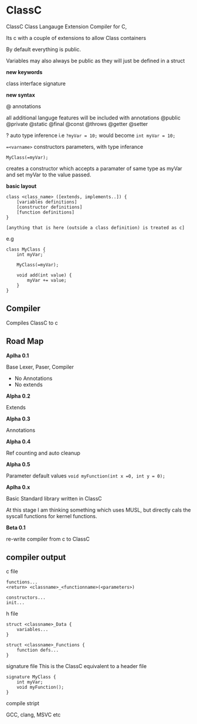 # ClassC
ClassC Class Langauge Extension Compiler for C, 

Its c with a couple of extensions to allow Class containers

By default everything is public.

Variables may also always be public as they will just be defined in a struct

**new keywords**

class
interface
signature

**new syntax**

@ annotations

all additional languge features will be included with annotations
@public
@private
@static
@final
@const
@throws
@getter
@setter

? auto type inference
i.e
`?myVar = 10;` would become `int myVar = 10;`

`=<varname>` constructors parameters, with type inferance

`MyClass(=myVar);`

creates a constructor which accepts a paramater of same type as myVar and set myVar to the value passed.

**basic layout**

```
class <class_name> ([extends, implements..]) {
    [variables definitions]
    [constructor definitions]
    [function definitions]
}

[anything that is here (outside a class definition) is treated as c]
```
e.g
```
class MyClass {
    int myVar;`

    MyClass(=myVar);

    void add(int value) {
        myVar += value;
    }
}
```

## Compiler ##

Compiles ClassC to c

## Road Map ##

**Aplha 0.1**

Base Lexer, Paser, Compiler
* No Annotations
* No extends

**Alpha 0.2**

Extends

**Alpha 0.3**

Annotations

**Alpha 0.4**

Ref counting and auto cleanup

**Alpha 0.5**

Parameter default values
`void myFunction(int x =0, int y = 0);`

**Aplha 0.x**

Basic Standard library written in ClassC

At this stage I am thinking something which uses MUSL, but directly cals the syscall functions for kernel functions.

**Beta 0.1**

re-write compiler from c to ClassC

## compiler output ##

c file
```
functions...
<return> <classname>_<functionname>(<parameters>)

constructors...
init...
```
h file
```
struct <classname>_Data {
    variables...
}

struct <classname>_Functions {
    function defs...
}
```

signature file
This is the ClassC equivalent to a header file
```
signature MyClass {
    int myVar;
    void myFunction();
}
```
compile stript

GCC, clang, MSVC etc